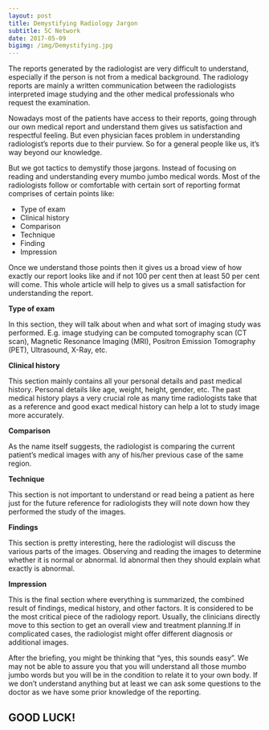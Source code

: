```yaml
---
layout: post
title: Demystifying Radiology Jargon
subtitle: 5C Network
date: 2017-05-09
bigimg: /img/Demystifying.jpg
---
```

The reports generated by the radiologist are very difficult to understand, especially if the person is not from a medical background. The radiology reports are mainly a written communication between the radiologists interpreted image studying and the other medical professionals who request the examination.

Nowadays most of the patients have access to their reports, going through our own medical report and understand them gives us satisfaction and respectful feeling. But even physician faces problem in understanding radiologist’s reports due to their purview. So for a general people like us, it’s way beyond our knowledge.

But we got tactics to demystify those jargons. Instead of focusing on reading and understanding every mumbo jumbo medical words. Most of the radiologists follow or comfortable with certain sort of reporting format comprises of certain points like:

* Type of exam 
* Clinical history
* Comparison
* Technique
* Finding
* Impression

Once we understand those points then it gives us a broad view of how exactly our report looks like and if not 100 per cent then at least 50 per cent will come. This whole article will help to gives us a small satisfaction for understanding the report.

**Type of exam**

In this section, they will talk about when and what sort of imaging study was performed. E.g. image studying can be computed tomography scan (CT scan), Magnetic Resonance Imaging (MRI), Positron Emission Tomography (PET), Ultrasound, X-Ray, etc.

**Clinical history**

This section mainly contains all your personal details and past medical history.
Personal details like age, weight, height, gender, etc.
The past medical history plays a very crucial role as many time radiologists take that as a reference and good exact medical history can help a lot to study image more accurately.

**Comparison**

As the name itself suggests, the radiologist is comparing the current patient’s medical images with any of his/her previous case of the same region.  

**Technique**

This section is not important to understand or read being a patient as here just for the future reference for radiologists they will note down how they performed the study of the images.

**Findings**

This section is pretty interesting, here the radiologist will discuss the various parts of the images. Observing and reading the images to determine whether it is normal or abnormal. Id abnormal then they should explain what exactly is abnormal. 

**Impression**

This is the final section where everything is summarized, the combined result of findings, medical history, and other factors. It is considered to be the most critical piece of the radiology report. Usually, the clinicians directly move to this section to get an overall view and treatment planning.If in complicated cases, the radiologist might offer different diagnosis or additional images.

After the briefing, you might be thinking that “yes, this sounds easy”. We may not be able to assure you that you will understand all those mumbo jumbo words but you will be in the condition to relate it to your own body. If we don’t understand anything but at least we can ask some questions to the doctor as we have some prior knowledge of the reporting.   

## GOOD LUCK!

